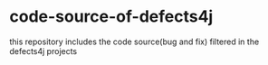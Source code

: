 # code-source-of-defects4j
this repository includes the code source(bug and fix) filtered in the defects4j projects
